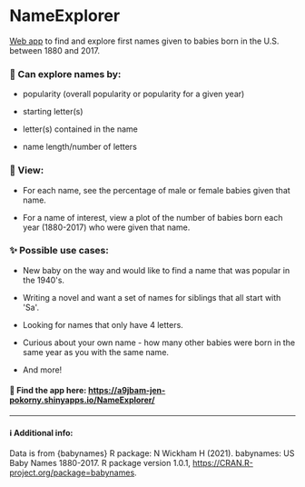 # NameExplorer

[Web app](https://jen-pokorny.shinyapps.io/NameExplorer/) to find and explore first names given to babies born in the U.S. between 1880 and 2017.

### 🔎 Can explore names by:

-   popularity (overall popularity or popularity for a given year)

-   starting letter(s)

-   letter(s) contained in the name

-   name length/number of letters

### 👀 View:

-   For each name, see the percentage of male or female babies given that name.

-   For a name of interest, view a plot of the number of babies born each year (1880-2017) who were given that name.

### ✨ Possible use cases:

-   New baby on the way and would like to find a name that was popular in the 1940's.

-   Writing a novel and want a set of names for siblings that all start with 'Sa'.

-   Looking for names that only have 4 letters.

-   Curious about your own name - how many other babies were born in the same year as you with the same name.

-   And more!

#### 🔗 Find the app here: <https://a9jbam-jen-pokorny.shinyapps.io/NameExplorer/>

------------------------------------------------------------------------

#### ℹ️ Additional info:

Data is from {babynames} R package: N Wickham H (2021). babynames: US Baby Names 1880-2017. R package version 1.0.1, <https://CRAN.R-project.org/package=babynames>.
